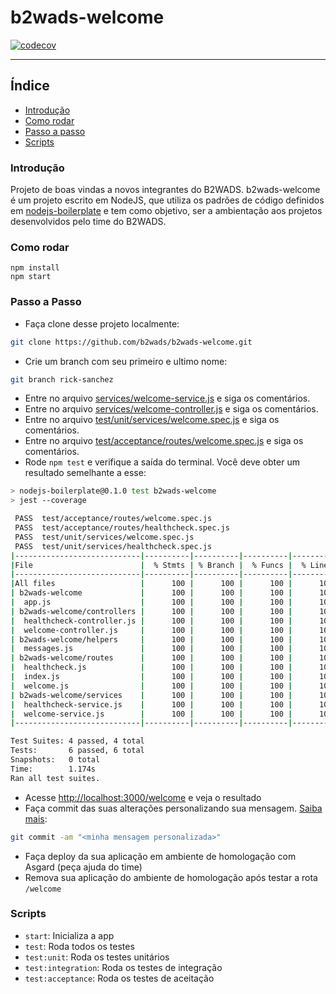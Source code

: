 # b2wads-welcome

[![codecov](https://codecov.io/gh/b2wads/b2wads-welcome/branch/master/graph/badge.svg?token=kAuzTXzjjm)](https://codecov.io/gh/b2wads/b2wads-welcome)

---

## Índice

- [Introdução](https://github.com/b2wads/b2wads-welcome#introdução)
- [Como rodar](https://github.com/b2wads/b2wads-welcome/blob#como-rodar)
- [Passo a passo](https://github.com/b2wads/b2wads-welcome#passo-a-passo)
- [Scripts](https://github.com/b2wads/b2wads-welcome#scripts)

### Introdução

Projeto de boas vindas a novos integrantes do B2WADS. b2wads-welcome é um projeto escrito em NodeJS, que utiliza os padrões de código definidos em [nodejs-boilerplate](https://github.com/b2wads/nodejs-boilerplate) e tem como objetivo, ser a ambientação aos projetos desenvolvidos pelo time do B2WADS.

### Como rodar

```shell
npm install
npm start
```

### Passo a Passo

- Faça clone desse projeto localmente:

```sh
git clone https://github.com/b2wads/b2wads-welcome.git
```

- Crie um branch com seu primeiro e ultimo nome:

```sh
git branch rick-sanchez
```

- Entre no arquivo [services/welcome-service.js](services/welcome-service.js) e siga os comentários.
- Entre no arquivo [services/welcome-controller.js](services/welcome-controller.js) e siga os comentários.
- Entre no arquivo [test/unit/services/welcome.spec.js](test/unit/services/welcome.spec.js) e siga os comentários.
- Entre no arquivo [test/acceptance/routes/welcome.spec.js](test/acceptance/routes/welcome.spec.js) e siga os comentários.
- Rode `npm test` e verifique a saída do terminal. Você deve obter um resultado semelhante a esse:

```sh
> nodejs-boilerplate@0.1.0 test b2wads-welcome
> jest --coverage

 PASS  test/acceptance/routes/welcome.spec.js
 PASS  test/acceptance/routes/healthcheck.spec.js
 PASS  test/unit/services/welcome.spec.js
 PASS  test/unit/services/healthcheck.spec.js
|----------------------------|----------|----------|----------|----------|-------------------|
|File                        |  % Stmts | % Branch |  % Funcs |  % Lines | Uncovered Line #s |
|----------------------------|----------|----------|----------|----------|-------------------|
|All files                   |      100 |      100 |      100 |      100 |                   |
| b2wads-welcome             |      100 |      100 |      100 |      100 |                   |
|  app.js                    |      100 |      100 |      100 |      100 |                   |
| b2wads-welcome/controllers |      100 |      100 |      100 |      100 |                   |
|  healthcheck-controller.js |      100 |      100 |      100 |      100 |                   |
|  welcome-controller.js     |      100 |      100 |      100 |      100 |                   |
| b2wads-welcome/helpers     |      100 |      100 |      100 |      100 |                   |
|  messages.js               |      100 |      100 |      100 |      100 |                   |
| b2wads-welcome/routes      |      100 |      100 |      100 |      100 |                   |
|  healthcheck.js            |      100 |      100 |      100 |      100 |                   |
|  index.js                  |      100 |      100 |      100 |      100 |                   |
|  welcome.js                |      100 |      100 |      100 |      100 |                   |
| b2wads-welcome/services    |      100 |      100 |      100 |      100 |                   |
|  healthcheck-service.js    |      100 |      100 |      100 |      100 |                   |
|  welcome-service.js        |      100 |      100 |      100 |      100 |                   |
|----------------------------|----------|----------|----------|----------|-------------------|

Test Suites: 4 passed, 4 total
Tests:       6 passed, 6 total
Snapshots:   0 total
Time:        1.174s
Ran all test suites.
```

- Acesse [http://localhost:3000/welcome](http://localhost:3000/welcome) e veja o resultado
- Faça commit das suas alterações personalizando sua mensagem. [Saiba mais](https://git-scm.com/book/pt-br/v1/Git-Essencial-Gravando-Altera%C3%A7%C3%B5es-no-Reposit%C3%B3rio):

```sh
git commit -am "<minha mensagem personalizada>"
```

- Faça deploy da sua aplicação em ambiente de homologação com Asgard (peça ajuda do time)
- Remova sua aplicação do ambiente de homologação após testar a rota `/welcome`

### Scripts

- `start`: Inicializa a app
- `test`: Roda todos os testes
- `test:unit`: Roda os testes unitários
- `test:integration`: Roda os testes de integração
- `test:acceptance`: Roda os testes de aceitação
